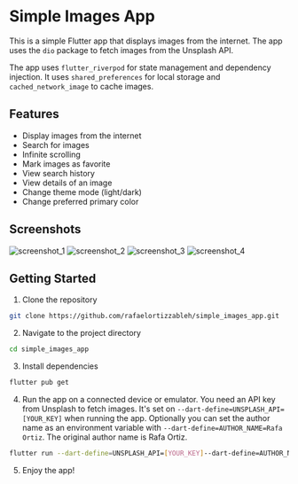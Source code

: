 # Simple Images App

This is a simple Flutter app that displays images from the internet. The app uses the `dio` package to fetch images from the Unsplash API.

The app uses `flutter_riverpod` for state management and dependency injection. It uses `shared_preferences` for local storage and `cached_network_image` to cache images.

## Features
- Display images from the internet
- Search for images
- Infinite scrolling
- Mark images as favorite
- View search history
- View details of an image
- Change theme mode (light/dark)
- Change preferred primary color

## Screenshots
![screenshot_1](https://github.com/user-attachments/assets/da3623f1-28da-4f05-abd2-25472d3c2f33)
![screenshot_2](https://github.com/user-attachments/assets/25415a55-3b7d-42da-90b7-773654ebc259)
![screenshot_3](https://github.com/user-attachments/assets/390bbee2-0a7a-4fa3-af7e-fce9562ccaeb)
![screenshot_4](https://github.com/user-attachments/assets/cc17e16e-81e8-4822-8231-26923d9fe8fd)

## Getting Started
1. Clone the repository
```bash
git clone https://github.com/rafaelortizzableh/simple_images_app.git
```
2. Navigate to the project directory
```bash
cd simple_images_app
```
3. Install dependencies
```bash
flutter pub get
```
4. Run the app on a connected device or emulator. You need an API key from Unsplash to fetch images. It's set on `--dart-define=UNSPLASH_API=[YOUR_KEY]` when running the app. Optionally you can set the author name as an environment variable with `--dart-define=AUTHOR_NAME=Rafa Ortiz`. The original author name is Rafa Ortiz.
```bash
flutter run --dart-define=UNSPLASH_API=[YOUR_KEY]--dart-define=AUTHOR_NAME="Rafa Ortiz"
```
5. Enjoy the app!
